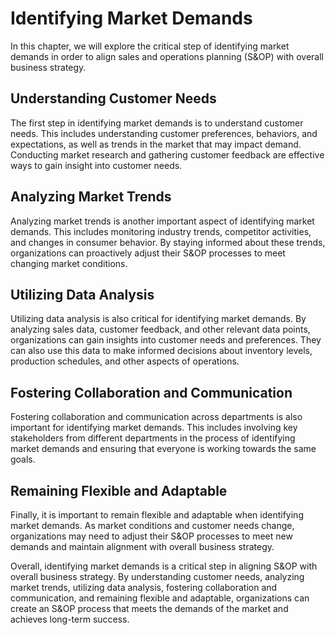 Identifying Market Demands
==========================================================================

In this chapter, we will explore the critical step of identifying market demands in order to align sales and operations planning (S\&OP) with overall business strategy.

Understanding Customer Needs
----------------------------

The first step in identifying market demands is to understand customer needs. This includes understanding customer preferences, behaviors, and expectations, as well as trends in the market that may impact demand. Conducting market research and gathering customer feedback are effective ways to gain insight into customer needs.

Analyzing Market Trends
-----------------------

Analyzing market trends is another important aspect of identifying market demands. This includes monitoring industry trends, competitor activities, and changes in consumer behavior. By staying informed about these trends, organizations can proactively adjust their S\&OP processes to meet changing market conditions.

Utilizing Data Analysis
-----------------------

Utilizing data analysis is also critical for identifying market demands. By analyzing sales data, customer feedback, and other relevant data points, organizations can gain insights into customer needs and preferences. They can also use this data to make informed decisions about inventory levels, production schedules, and other aspects of operations.

Fostering Collaboration and Communication
-----------------------------------------

Fostering collaboration and communication across departments is also important for identifying market demands. This includes involving key stakeholders from different departments in the process of identifying market demands and ensuring that everyone is working towards the same goals.

Remaining Flexible and Adaptable
--------------------------------

Finally, it is important to remain flexible and adaptable when identifying market demands. As market conditions and customer needs change, organizations may need to adjust their S\&OP processes to meet new demands and maintain alignment with overall business strategy.

Overall, identifying market demands is a critical step in aligning S\&OP with overall business strategy. By understanding customer needs, analyzing market trends, utilizing data analysis, fostering collaboration and communication, and remaining flexible and adaptable, organizations can create an S\&OP process that meets the demands of the market and achieves long-term success.
